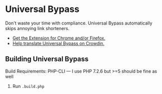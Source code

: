 # Universal Bypass

Don't waste your time with compliance. Universal Bypass automatically skips annoying link shorteners.

- [Get the Extension for Chrome and/or Firefox.](https://universal-bypass.org)
- [Help translate Universal Bypass on Crowdin.](https://crowdin.com/project/bypass)

## Building Universal Bypass

Build Requirements: PHP-CLI — I use PHP 7.2.6 but >=5 should be fine as well

1. Run `.build.php`
